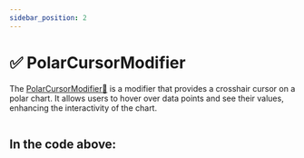 ```yaml
---
sidebar_position: 2
---
```


# ✅ PolarCursorModifier

The [PolarCursorModifier:blue_book:](https://www.scichart.com/documentation/js/v4/typedoc/classes/polarcursormodifier.html) is a modifier that provides a crosshair cursor on a polar chart. It allows users to hover over data points and see their values, enhancing the interactivity of the chart.

```ts showLineNumbers file=./demo.js start=region_A_start end=region_A_end
```

<LiveDocSnippet name="./Basic/demo" />

In the code above:
-
